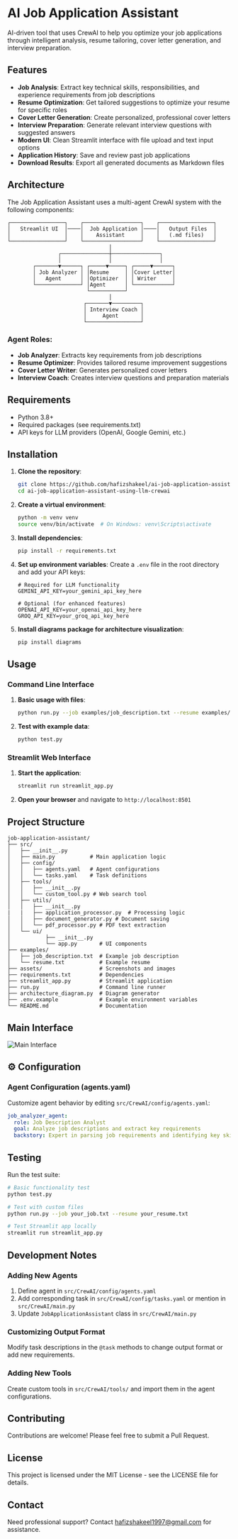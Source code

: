 # AI Job Application Assistant

AI-driven tool that uses CrewAI to help you optimize your job applications through intelligent analysis, resume tailoring, cover letter generation, and interview preparation.


## Features

- **Job Analysis**: Extract key technical skills, responsibilities, and experience requirements from job descriptions
- **Resume Optimization**: Get tailored suggestions to optimize your resume for specific roles
- **Cover Letter Generation**: Create personalized, professional cover letters
- **Interview Preparation**: Generate relevant interview questions with suggested answers
- **Modern UI**: Clean Streamlit interface with file upload and text input options
- **Application History**: Save and review past job applications
- **Download Results**: Export all generated documents as Markdown files

## Architecture

The Job Application Assistant uses a multi-agent CrewAI system with the following components:

```
┌─────────────────┐    ┌──────────────────┐    ┌─────────────────┐
│   Streamlit UI  │────│  Job Application │────│   Output Files  │
│                 │    │    Assistant     │    │   (.md files)   │
└─────────────────┘    └──────────────────┘    └─────────────────┘
                                │
                ┌───────────────┼───────────────┐
                │               │               │
        ┌───────▼──────┐ ┌─────▼─────┐ ┌─────▼──────┐
        │ Job Analyzer │ │Resume     │ │Cover Letter│
        │   Agent      │ │Optimizer  │ │ Writer     │
        └──────────────┘ │Agent      │ └────────────┘
                         └───────────┘        
                                │
                        ┌───────▼─────────┐
                        │ Interview Coach │
                        │     Agent       │
                        └─────────────────┘
```

### Agent Roles:
- **Job Analyzer**: Extracts key requirements from job descriptions
- **Resume Optimizer**: Provides tailored resume improvement suggestions
- **Cover Letter Writer**: Generates personalized cover letters
- **Interview Coach**: Creates interview questions and preparation materials

## Requirements

- Python 3.8+
- Required packages (see requirements.txt)
- API keys for LLM providers (OpenAI, Google Gemini, etc.)

## Installation

1. **Clone the repository**:
   ```bash
   git clone https://github.com/hafizshakeel/ai-job-application-assistant-using-llm-crewai
   cd ai-job-application-assistant-using-llm-crewai
   ```

2. **Create a virtual environment**:
   ```bash
   python -m venv venv
   source venv/bin/activate  # On Windows: venv\Scripts\activate
   ```

3. **Install dependencies**:
   ```bash
   pip install -r requirements.txt
   ```

4. **Set up environment variables**:
   Create a `.env` file in the root directory and add your API keys:
   ```env
   # Required for LLM functionality
   GEMINI_API_KEY=your_gemini_api_key_here
   
   # Optional (for enhanced features)
   OPENAI_API_KEY=your_openai_api_key_here
   GROQ_API_KEY=your_groq_api_key_here
   ```

5. **Install diagrams package for architecture visualization**:
   ```bash
   pip install diagrams
   ```

## Usage

### Command Line Interface

1. **Basic usage with files**:
   ```bash
   python run.py --job examples/job_description.txt --resume examples/resume.txt
   ```

2. **Test with example data**:
   ```bash
   python test.py
   ```

### Streamlit Web Interface

1. **Start the application**:
   ```bash
   streamlit run streamlit_app.py
   ```

2. **Open your browser** and navigate to `http://localhost:8501`


## Project Structure

```
job-application-assistant/
├── src/
│   ├── __init__.py
│   ├── main.py           # Main application logic
│   ├── config/
│   │   ├── agents.yaml   # Agent configurations
│   │   └── tasks.yaml    # Task definitions
│   ├── tools/
│   │   ├── __init__.py
│   │   └── custom_tool.py # Web search tool
│   ├── utils/
│   │   ├── __init__.py
|   |   ├── application_processor.py  # Processing logic
│   │   ├── document_generator.py # Document saving
│   │   └── pdf_processor.py # PDF text extraction
│   └── ui/
│           ├── __init__.py
│           └── app.py       # UI components
├── examples/
│   ├── job_description.txt  # Example job description
│   └── resume.txt           # Example resume
├── assets/                  # Screenshots and images
├── requirements.txt         # Dependencies
├── streamlit_app.py         # Streamlit application
├── run.py                   # Command line runner
├── architecture_diagram.py  # Diagram generator
├── .env.example             # Example environment variables
└── README.md                # Documentation
```


## Main Interface
![Main Interface](UI.png)


## ⚙️ Configuration

### Agent Configuration (agents.yaml)

Customize agent behavior by editing `src/CrewAI/config/agents.yaml`:

```yaml
job_analyzer_agent:
  role: Job Description Analyst
  goal: Analyze job descriptions and extract key requirements
  backstory: Expert in parsing job requirements and identifying key skills
```


## Testing

Run the test suite:

```bash
# Basic functionality test
python test.py

# Test with custom files
python run.py --job your_job.txt --resume your_resume.txt

# Test Streamlit app locally
streamlit run streamlit_app.py
```



## Development Notes

### Adding New Agents

1. Define agent in `src/CrewAI/config/agents.yaml`
2. Add corresponding task in `src/CrewAI/config/tasks.yaml` or mention in `src/CrewAI/main.py`
3. Update `JobApplicationAssistant` class in `src/CrewAI/main.py`

### Customizing Output Format

Modify task descriptions in the `@task` methods to change output format or add new requirements.

### Adding New Tools

Create custom tools in `src/CrewAI/tools/` and import them in the agent configurations.


## Contributing

Contributions are welcome! Please feel free to submit a Pull Request.

## License

This project is licensed under the MIT License - see the LICENSE file for details.

## Contact

Need professional support? Contact [hafizshakeel1997@gmail.com](mailto:hafizshakeel1997@gmail.com) for assistance.
